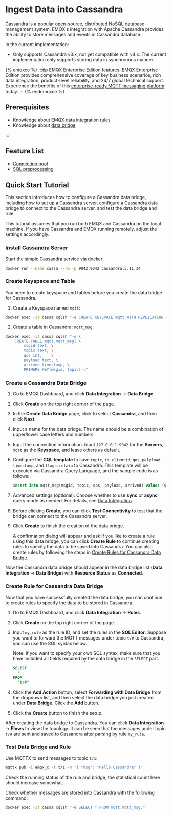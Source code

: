 # Ingest Data into Cassandra

<!-- 提供一段简介，描述支数据桥接的基本工作方式、关键特性和价值，如果有局限性也应当在此处说明（如必须说明的版本限制、当前未解决的问题）。 -->

Cassandra is a popular open-source, distributed NoSQL database management system.
EMQX's integration with Apache Cassandra provides the ability to store messages and events in Cassandra database.

In the current implementation:
- Only supports Cassandra v3.x, not yet compatible with v4.x.
The current implementation only supports storing data in synchronous manner.

{% emqxce %}
:::tip
EMQX Enterprise Edition features. EMQX Enterprise Edition provides comprehensive coverage of key business scenarios, rich data integration, product-level reliability, and 24/7 global technical support. Experience the benefits of this [enterprise-ready MQTT messaging platform](https://www.emqx.com/en/try?product=enterprise) today.
:::
{% endemqxce %}

## Prerequisites

<!-- 根据情况编写，包含必须的前置知识点、软件版本要求、需要预先创建/初始化的操作。 -->
- Knowledge about EMQX data integration [rules](./rules.md)
- Knowledge about [data bridge](./data-bridges.md)

<!-- 列举功能或性能方面的亮点，如支持批处理、支持异步模式、双向数据桥接，链接到对应的功能介绍章节。 -->

:::

## Feature List

- [Connection pool](./data-bridges.md)
- [SQL preprocessing](./data-bridges.md)

<!--  Configuration parameters TODO 链接到配置手册对应配置章节。 -->

## Quick Start Tutorial
<!-- 从安装测试所需步骤，如果有不同的用法增加章节介绍。 -->

This section introduces how to configure a Cassandra data bridge, including how to set up a Cassandra server, configure a Cassandra data bridge to connect to the Cassandra server, and test the data bridge and rule.

This tutorial assumes that you run both EMQX and Cassandra on the local machine. If you have Cassandra and EMQX running remotely, adjust the settings accordingly.

### Install Cassandra Server

Start the simple Cassandra service via docker:

```bash
docker run --name cassa --rm -p 9042:9042 cassandra:3.11.14
```

### Create Keyspace and Table

You need to create keyspace and tables before you create the data bridge for Cassandra.

1. Create a Keyspace named `mqtt`:

```bash
docker exec -it cassa cqlsh "-e CREATE KEYSPACE mqtt WITH REPLICATION = {'class': 'SimpleStrategy', 'replication_factor': 1}"
```

2. Create a table in Cassandra: `mqtt_msg`:

```bash
docker exec -it cassa cqlsh "-e \
    CREATE TABLE mqtt.mqtt_msg( \
        msgid text, \
        topic text, \
        qos int,    \
        payload text, \
        arrived timestamp, \
        PRIMARY KEY(msgid, topic));"
```

### Create a Cassandra Data Bridge

1. Go to EMQX Dashboard, and click **Data Integration** -> **Data Bridge**.

2. Click **Create** on the top right corner of the page.

3. In the **Create Data Bridge** page, click to select **Cassandra**, and then click **Next**.

4. Input a name for the data bridge. The name should be a combination of upper/lower case letters and numbers.

5. Input the connection information. Input `127.0.0.1:9042` for the **Servers**, `mqtt` as the **Keyspace**, and leave others as default.

6. Configure the **CQL template** to save `topic`, `id`, `clientid`, `qos`, `palyload`, `timestamp`, and `flags.retain` to Cassandra. This template will be executed via Cassandra Query Language, and the sample code is as follows:

   ```sql
   insert into mqtt_msg(msgid, topic, qos, payload, arrived) values (${id}, ${topic},  ${qos}, ${payload}, ${timestamp})
   ```

7. Advanced settings (optional):  Choose whether to use **sync** or **async** query mode as needed. For details, see [Data Integration](./data-bridges.md).

8. Before clicking **Create**, you can click **Test Connectivity** to test that the bridge can connect to the Cassandra server.

9. Click **Create** to finish the creation of the data bridge. 

   A confirmation dialog will appear and ask if you like to create a rule using this data bridge, you can click **Create Rule** to continue creating rules to specify the data to be saved into Cassandra. You can also create rules by following the steps in [Create Rules for Cassandra Data Bridge](#create-rules-for-cassandra-data-bridge).

Now the Cassandra data bridge should appear in the data bridge list (**Data Integration** -> **Data Bridge**) with **Resource Status** as **Connected**. 

### Create Rule for Cassandra Data Bridge

Now that you have successfully created the data bridge, you can continue to create rules to specify the data to be stored in Cassandra. 

1. Go to EMQX Dashboard, and click **Data Integration** -> **Rules**.

2. Click **Create** on the top right corner of the page.

3. Input `my_rule` as the rule ID, and set the rules in the **SQL Editor**. Suppose you want to forward the MQTT messages under topic `t/#` to Cassandra, you can use the SQL syntax below. 

   Note: If you want to specify your own SQL syntax, make sure that you have included all fields required by the data bridge in the `SELECT` part.
   
   ```sql
   SELECT 
     *
   FROM
     "t/#"
   ```

4. Click the **Add Action** button, select **Forwarding with Data Bridge** from the dropdown list, and then select the data bridge you just created under **Data Bridge**. Click the **Add** button. 
6. Click the **Create** button to finish the setup. 

After creating the data bridge to Cassandra. You can click **Data Integration** -> **Flows** to view the topology. It can be seen that the messages under topic `t/#`  are sent and saved to Cassandra after parsing by rule `my_rule`.

### Test Data Bridge and Rule

Use MQTTX to send messages to topic  `t/1`:

```bash
mqttx pub -i emqx_c -t t/1 -m '{ "msg": "Hello Cassandra" }'
```

Check the running status of the rule and bridge, the statistical count here should increase somewhat.

Check whether messages are stored into Cassandra with the following command:

```bash
docker exec -it cassa cqlsh "-e SELECT * FROM mqtt.mqtt_msg;"
```
